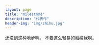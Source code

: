 ```yaml
---
layout: page
title: "milestone"
description: "代表作"
header-img: "img/zhihu.jpg"
---
```

还没到这种地步啊。
不要这么轻易的触碰我啊。





